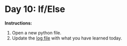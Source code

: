 # Day 10: If/Else
**Instructions:** 
1. Open a new python file.
2. Update the [log file](../../log.md) with what you have learned today.
